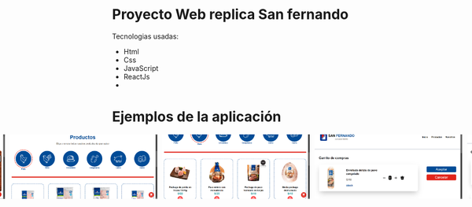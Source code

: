 # Proyecto Web replica San fernando
Tecnologias usadas:

- Html
- Css
- JavaScript
- ReactJs
- 
# Ejemplos de la aplicación

<div style="display: flex; gap: 10px; justify-content: center;">
    <img src="src/assets/views/1.png" alt="Logo" width="300">
    <img src="src/assets/views/2.png" alt="Logo" width="300">
    <img src="src/assets/views/3.png" alt="Logo" width="300">
    <img src="src/assets/views/4.png" alt="Logo" width="300">
    <img src="src/assets/views/5.png" alt="Logo" width="300">
</div>
